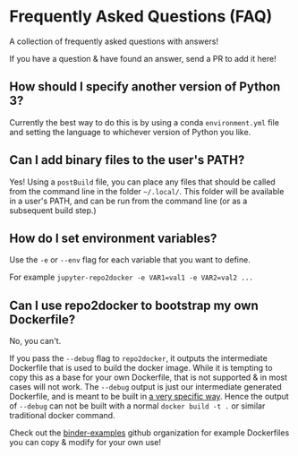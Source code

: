 # Frequently Asked Questions (FAQ)

A collection of frequently asked questions with answers!

If you have a question & have found an answer, send a PR to add it here!

## How should I specify another version of Python 3?

Currently the best way to do this is by using a conda ``environment.yml``
file and setting the language to whichever version of Python you like.

## Can I add binary files to the user's PATH?

Yes! Using a ``postBuild`` file, you can place any files that should be called
from the command line in the folder ``~/.local/``. This folder will be
available in a user's PATH, and can be run from the command line (or as
a subsequent build step.)

## How do I set environment variables?

Use the `-e` or `--env` flag for each variable that you want to define.

For example `jupyter-repo2docker -e VAR1=val1 -e VAR2=val2 ...`

## Can I use repo2docker to bootstrap my own Dockerfile?

No, you can't.

If you pass the `--debug` flag to `repo2docker`, it outputs the intermediate
Dockerfile that is used to build the docker image. While it is tempting to copy
this as a base for your own Dockerfile, that is not supported & in most cases
will not work. The `--debug` output is just our intermediate generated
Dockerfile, and is meant to be built in
[a very specific way](https://github.com/jupyter/repo2docker/blob/master/repo2docker/detectors.py#L381).
Hence the output of `--debug` can not be built with a normal `docker build -t .`
or similar traditional docker command.

Check out the [binder-examples](http://github.com/binder-examples/) github
organization for example Dockerfiles you can copy & modify for your own use!
